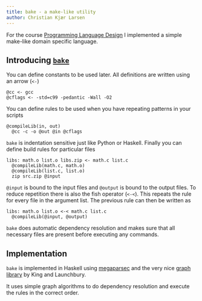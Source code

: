 ```yaml
---
title: bake - a make-like utility
author: Christian Kjær Larsen
---
```

For the course [Programming Language Design](http://kurser.ku.dk/course/ndab16008u) I implemented a simple make-like domain specific language.

## Introducing [`bake`](https://github.com/christiankjaer/bake)

You can define constants to be used later. All definitions are written using an arrow (`<-`)
```
@cc <- gcc
@cflags <- -std=c99 -pedantic -Wall -O2
```
You can define rules to be used when you have repeating patterns in your scripts
```
@compileLib(in, out)
  @cc -c -o @out @in @cflags
```
`bake` is indentation sensitive just like Python or Haskell. Finally you can define build rules for particular files
```
libs: math.o list.o libs.zip <- math.c list.c
  @compileLib(math.c, math.o)
  @compileLib(list.c, list.o)
  zip src.zip @input
```
`@input` is bound to the input files and `@output` is bound to the output files. To reduce repetition there is also the fish operator (`<-<`). This repeats the rule for every file in the argument list. The previous rule can then be written as
```
libs: math.o list.o <-< math.c list.c
  @compileLib(@input, @output)
```

`bake` does automatic dependency resolution and makes sure that all necessary files are present before executing any commands.

## Implementation
`bake` is implemented in Haskell using [megaparsec](https://hackage.haskell.org/package/megaparsec) and the very nice [graph library](https://hackage.haskell.org/package/containers-0.5.10.1/docs/Data-Graph.html) by King and Launchbury. 

It uses simple graph algorithms to do dependency resolution and execute the rules in the correct order.
